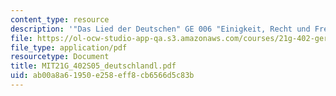 ```yaml
---
content_type: resource
description: '"Das Lied der Deutschen" GE 006 "Einigkeit, Recht und Freiheit"'
file: https://ol-ocw-studio-app-qa.s3.amazonaws.com/courses/21g-402-german-ii-spring-2005/ab00a8a61950e258eff8cb6566d5c83b_MIT21G_402S05_deutschlandl.pdf
file_type: application/pdf
resourcetype: Document
title: MIT21G_402S05_deutschlandl.pdf
uid: ab00a8a6-1950-e258-eff8-cb6566d5c83b
---
```

